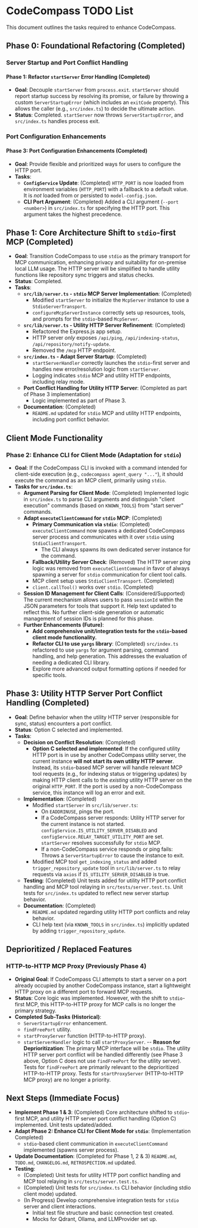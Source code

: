 # CodeCompass TODO List

This document outlines the tasks required to enhance CodeCompass.

## Phase 0: Foundational Refactoring (Completed)
### Server Startup and Port Conflict Handling
#### Phase 1: Refactor `startServer` Error Handling (Completed)
- **Goal**: Decouple `startServer` from `process.exit`. `startServer` should report startup success by resolving its promise, or failure by throwing a custom `ServerStartupError` (which includes an `exitCode` property). This allows the caller (e.g., `src/index.ts`) to decide the ultimate action.
- **Status**: Completed. `startServer` now throws `ServerStartupError`, and `src/index.ts` handles process exit.

### Port Configuration Enhancements
#### Phase 3: Port Configuration Enhancements (Completed)
- **Goal**: Provide flexible and prioritized ways for users to configure the HTTP port.
- **Tasks**:
    - **`ConfigService` Update**: (Completed) `HTTP_PORT` is now loaded from environment variables (`HTTP_PORT`) with a fallback to a default value. It is *not* loaded from or persisted to `model-config.json`.
    - **CLI Port Argument**: (Completed) Added a CLI argument (`--port <number>`) in `src/index.ts` for specifying the HTTP port. This argument takes the highest precedence.

## Phase 1: Core Architecture Shift to `stdio`-first MCP (Completed)
- **Goal**: Transition CodeCompass to use `stdio` as the primary transport for MCP communication, enhancing privacy and suitability for on-premise local LLM usage. The HTTP server will be simplified to handle utility functions like repository sync triggers and status checks.
- **Status**: Completed.
- **Tasks**:
    - **`src/lib/server.ts` - `stdio` MCP Server Implementation**: (Completed)
        - Modified `startServer` to initialize the `McpServer` instance to use a `StdioServerTransport`.
        - `configureMcpServerInstance` correctly sets up resources, tools, and prompts for the `stdio`-based `McpServer`.
    - **`src/lib/server.ts` - Utility HTTP Server Refinement**: (Completed)
        - Refactored the Express.js app setup.
        - HTTP server *only* exposes `/api/ping`, `/api/indexing-status`, `/api/repository/notify-update`.
        - Removed the `/mcp` HTTP endpoint.
    - **`src/index.ts` - Adapt Server Startup**: (Completed)
        - `startServerHandler` correctly launches the `stdio`-first server and handles new error/resolution logic from `startServer`.
        - Logging indicates `stdio` MCP and utility HTTP endpoints, including relay mode.
    - **Port Conflict Handling for Utility HTTP Server**: (Completed as part of Phase 3 implementation)
        - Logic implemented as part of Phase 3.
    - **Documentation**: (Completed)
        - `README.md` updated for `stdio` MCP and utility HTTP endpoints, including port conflict behavior.

## Client Mode Functionality
### Phase 2: Enhance CLI for Client Mode (Adaptation for `stdio`)
- **Goal**: If the CodeCompass CLI is invoked with a command intended for client-side execution (e.g., `codecompass agent_query "..."`), it should execute the command as an MCP client, primarily using `stdio`.
- **Tasks for `src/index.ts`**:
    - **Argument Parsing for Client Mode**: (Completed) Implemented logic in `src/index.ts` to parse CLI arguments and distinguish "client execution" commands (based on `KNOWN_TOOLS`) from "start server" commands.
    - **Adapt `executeClientCommand` for `stdio` MCP**: (Completed)
        - **Primary Communication via `stdio`**: (Completed) `executeClientCommand` now spawns a dedicated CodeCompass server process and communicates with it over `stdio` using `StdioClientTransport`.
            - The CLI always spawns its own dedicated server instance for the command.
        - **Fallback/Utility Server Check**: (Removed) The HTTP server ping logic was removed from `executeClientCommand` in favor of always spawning a server for `stdio` communication for client tool calls.
        - MCP client setup uses `StdioClientTransport`. (Completed)
        - `client.callTool()` works over `stdio`. (Completed)
    - **Session ID Management for Client Calls**: (Considered/Supported) The current mechanism allows users to pass `sessionId` within the JSON parameters for tools that support it. Help text updated to reflect this. No further client-side generation or automatic management of session IDs is planned for this phase.
    - **Further Enhancements (Future)**:
        - **Add comprehensive unit/integration tests for the `stdio`-based client mode functionality.**
        - **Refactor CLI to use `yargs` library**: (Completed) `src/index.ts` refactored to use `yargs` for argument parsing, command handling, and help generation. This addresses the evaluation of needing a dedicated CLI library.
        - Explore more advanced output formatting options if needed for specific tools.

## Phase 3: Utility HTTP Server Port Conflict Handling (Completed)
- **Goal**: Define behavior when the utility HTTP server (responsible for sync, status) encounters a port conflict.
- **Status**: Option C selected and implemented.
- **Tasks**:
    - **Decision on Conflict Resolution**: (Completed)
        - **Option C selected and implemented**: If the configured utility HTTP port is in use by another CodeCompass utility server, the current instance **will not start its own utility HTTP server**. Instead, its `stdio`-based MCP server will handle relevant MCP tool requests (e.g., for indexing status or triggering updates) by making HTTP client calls to the *existing* utility HTTP server on the original `HTTP_PORT`. If the port is used by a non-CodeCompass service, this instance will log an error and exit.
    - **Implementation**: (Completed)
        - Modified `startServer` in `src/lib/server.ts`:
            - On `EADDRINUSE`, pings the port.
            - If a CodeCompass server responds: Utility HTTP server for the current instance is not started. `configService.IS_UTILITY_SERVER_DISABLED` and `configService.RELAY_TARGET_UTILITY_PORT` are set. `startServer` resolves successfully for `stdio` MCP.
            - If a non-CodeCompass service responds or ping fails: Throws a `ServerStartupError` to cause the instance to exit.
        - Modified MCP tool `get_indexing_status` and added `trigger_repository_update` tool in `src/lib/server.ts` to relay requests via `axios` if `IS_UTILITY_SERVER_DISABLED` is true.
    - **Testing**: (Completed) Unit tests added for utility HTTP port conflict handling and MCP tool relaying in `src/tests/server.test.ts`. Unit tests for `src/index.ts` updated to reflect new server startup behavior.
    - **Documentation**: (Completed)
        - `README.md` updated regarding utility HTTP port conflicts and relay behavior.
        - CLI help text (via `KNOWN_TOOLS` in `src/index.ts`) implicitly updated by adding `trigger_repository_update`.

## Deprioritized / Replaced Features
### HTTP-to-HTTP MCP Proxy (Previously Phase 4)
- **Original Goal**: If CodeCompass CLI attempts to start a server on a port already occupied by another CodeCompass instance, start a lightweight HTTP proxy on a different port to forward MCP requests.
- **Status**: Core logic was implemented. However, with the shift to `stdio`-first MCP, this HTTP-to-HTTP proxy for MCP calls is no longer the primary strategy.
- **Completed Sub-Tasks (Historical)**:
    - `ServerStartupError` enhancement.
    - `findFreePort` utility.
    - `startProxyServer` function (HTTP-to-HTTP proxy).
    - `startServerHandler` logic to call `startProxyServer`.
-- **Reason for Deprioritization**: The primary MCP interface will be `stdio`. The utility HTTP server port conflict will be handled differently (see Phase 3 above, Option C does not use `findFreePort` for the utility server). Tests for `findFreePort` are primarily relevant to the deprioritized HTTP-to-HTTP proxy. Tests for `startProxyServer` (HTTP-to-HTTP MCP proxy) are no longer a priority.

## Next Steps (Immediate Focus)
- **Implement Phase 1 & 3**: (Completed) Core architecture shifted to `stdio`-first MCP, and utility HTTP server port conflict handling (Option C) implemented. Unit tests updated/added.
- **Adapt Phase 2: Enhance CLI for Client Mode for `stdio`**: (Implementation Completed)
    - `stdio`-based client communication in `executeClientCommand` implemented (spawns server process).
- **Update Documentation**: (Completed for Phase 1, 2 & 3) `README.md`, `TODO.md`, `CHANGELOG.md`, `RETROSPECTION.md` updated.
- **Testing**:
    - (Completed) Unit tests for utility HTTP port conflict handling and MCP tool relaying in `src/tests/server.test.ts`.
    - (Completed) Unit tests for `src/index.ts` CLI behavior (including stdio client mode) updated.
    - (In Progress) Develop comprehensive integration tests for `stdio` server and client interactions.
        - Initial test file structure and basic connection test created.
        - Mocks for Qdrant, Ollama, and LLMProvider set up.
